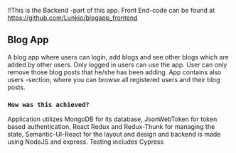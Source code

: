 !!This is the Backend -part of this app. Front End-code can be found at https://github.com/Lunkio/blogapp_frontend

## Blog App

A blog app where users can login, add blogs and see other blogs which are added by other users. Only logged in users can use the app. User can only remove those blog posts that he/she has been adding. App contains also users -section, where you can browse all registered users and their blog posts.

### `How was this achieved?`

Application utilizes MongoDB for its database, JsonWebToken for token based authentication, React Redux and Redux-Thunk for managing the state, Semantic-UI-React for the layout and design and backend is made using NodeJS and express. Testing includes Cypress